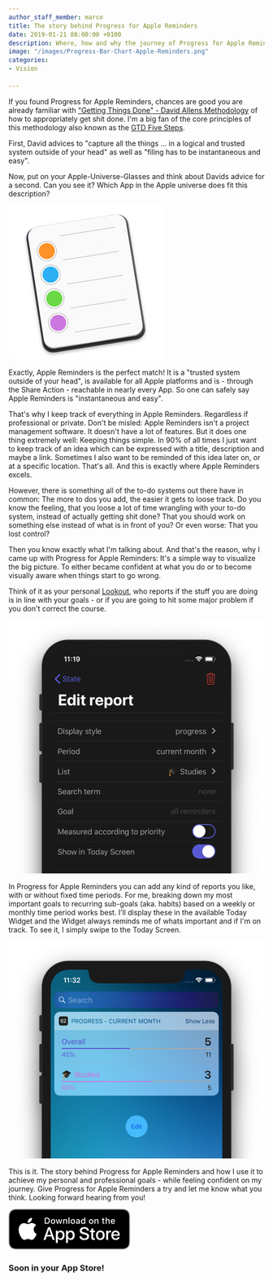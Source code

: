 ```yaml
---
author_staff_member: marco
title: The story behind Progress for Apple Reminders
date: 2019-01-21 08:00:00 +0100
description: Where, how and why the journey of Progress for Apple Reminders began.
image: "/images/Progress-Bar-Chart-Apple-Reminders.png"
categories:
- Vision

---
```

If you found Progress for Apple Reminders, chances are good you are already familiar with ["Getting Things Done" - David Allens Methodology](https://gettingthingsdone.com) of how to appropriately get shit done. I'm a big fan of the core principles of this methodology also known as  the [GTD Five Steps](https://gettingthingsdone.com/five-steps/).

First, David advices to "capture all the things ... in a logical and trusted system outside of your head" as well as "filing has to be instantaneous and easy".

Now, put on your Apple-Universe-Glasses and think about Davids advice for a second. Can you see it? Which App in the Apple universe does fit this description?

![Apple Reminders App Icon](/images/Apple-Reminders-Icon.jpeg)

Exactly, Apple Reminders is the perfect match! It is a "trusted system outside of your head", is available for all Apple platforms and is - through the Share Action - reachable in nearly every App. So one can safely say Apple Reminders is "instantaneous and easy".

That's why I keep track of everything in Apple Reminders. Regardless if professional or private. Don't be misled: Apple Reminders isn't a project management software. It doesn't have a lot of features. But it does one thing extremely well: Keeping things simple. In 90% of all times I just want to keep track of an idea which can be expressed with a title, description and maybe a link. Sometimes I also want to be reminded of this idea later on, or at a specific location. That's all. And this is exactly where Apple Reminders excels.

However, there is something all of the to-do systems out there have in common: The more to dos you add, the easier it gets to loose track. Do you know the feeling, that you loose a lot of time wrangling with your to-do system, instead of actually getting shit done? That you should work on something else instead of what is in front of you? Or even worse: That you lost control?

Then you know exactly what I'm talking about. And that's the reason, why I came up with Progress for Apple Reminders: It's a simple way to visualize the big picture. To either became confident at what you do or to become visually aware when things start to go wrong.

Think of it as your personal [Lookout](https://en.wikipedia.org/wiki/Lookout), who reports if the stuff you are doing is in line with your goals - or if you are going to hit some major problem if you don't correct the course.

![Progress for Apple Reminders Edit Report](/images/Edit-Progress-Report-Apple-Reminders.png)

In Progress for Apple Reminders you can add any kind of reports you like, with or without fixed time periods. For me, breaking down my most important goals to recurring sub-goals (aka. habits) based on a weekly or monthly time period works best. I’ll display these in the available Today Widget and the Widget always reminds me of whats important and if I'm on track. To see it, I simply swipe to the Today Screen.

![Progress for Apple Reminders Today Widget](/images/Progress-Bar-Chart-Apple-Reminders-Today-Widget.png)

This is it. The story behind Progress for Apple Reminders and how I use it to achieve my personal and professional goals - while feeling confident on my journey. Give Progress for Apple Reminders a try and let me know what you think. Looking forward hearing from you!

<!-- <a href="#" target="_blank"> --> <img src="/images/App_Store_Badge.svg" alt="Download on the App Store" class="appstore disabled" /> <!-- </a> --> <h3>Soon in your App Store!</h3>